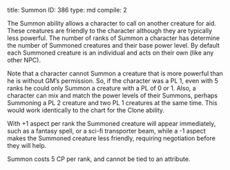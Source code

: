 title:          Summon
ID:             386
type:           md
compile:        2


The Summon ability allows a character to call on another creature for aid. These creatures are friendly to the character although they are typically less powerful. The number of ranks of Summon a character has determine the number of Summoned creatures and their base power level. By default each Summoned creature is an individual and acts on their own (like any other NPC).

Note that a character cannot Summon a creature that is more powerful than he is without GM’s permission. So, if the character was a PL 1, even with 5 ranks he could only Summon a creature with a PL of 0 or 1. Also, a character can mix and match the power levels of their Summons, perhaps Summoning a PL 2 creature and two PL 1 creatures at the same time. This would work identically to the chart for the Clone ability.

With +1 aspect per rank the Summoned creature will appear immediately, such as a fantasy spell, or a sci-fi transporter beam, while a -1 aspect makes the Summoned creature less friendly, requiring negotiation before they will help.

Summon costs 5 CP per rank, and cannot be tied to an attribute.
